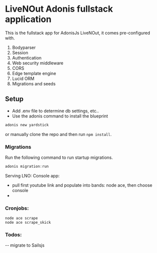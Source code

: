 # LiveNOut Adonis fullstack application

This is the fullstack app for AdonisJs LiveNOut, it comes pre-configured with.

1. Bodyparser
2. Session
3. Authentication
4. Web security middleware
5. CORS
6. Edge template engine
7. Lucid ORM
8. Migrations and seeds

## Setup
- Add .env file to determine db settings, etc..
- Use the adonis command to install the blueprint

```bash
adonis new yardstick
```

or manually clone the repo and then run `npm install`.


### Migrations

Run the following command to run startup migrations.

```js
adonis migration:run
```

Serving LNO:
Console app:
- pull first youtube link and populate into bands: node ace, then choose console 
- 

### Cronjobs:
```
node ace scrape
node ace scrape_skick
```

### Todos:
-- migrate to Sailsjs
